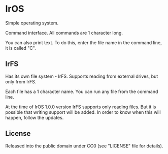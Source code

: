 # IrOS
Simple operating system.

Command interface. All commands are 1 character long.

You can also print text. To do this, enter the file name in the command line, it is called "C".

## IrFS
Has its own file system - IrFS. Supports reading from external drives, but only from IrFS.

Each file has a 1 character name. You can run any file from the command line.

At the time of IrOS 1.0.0 version IrFS supports only reading files. But it is possible that writing support will be added. In order to know when this will happen, follow the updates.

## License
Released into the public domain under CC0 (see "LICENSE" file for details).
